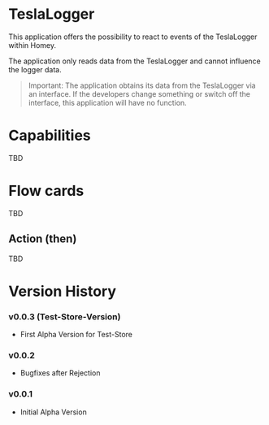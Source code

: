 # TeslaLogger

This application offers the possibility to react to events of the TeslaLogger within Homey.

The application only reads data from the TeslaLogger and cannot influence the logger data.

> Important: The application obtains its data from the TeslaLogger via an interface. If the developers change something or switch off the interface, this application will have no function.


# Capabilities
TBD

# Flow cards
TBD

## Action (then)
TBD


# Version History

### v0.0.3 (Test-Store-Version)
- First Alpha Version for Test-Store

### v0.0.2
- Bugfixes after Rejection

### v0.0.1
- Initial Alpha Version